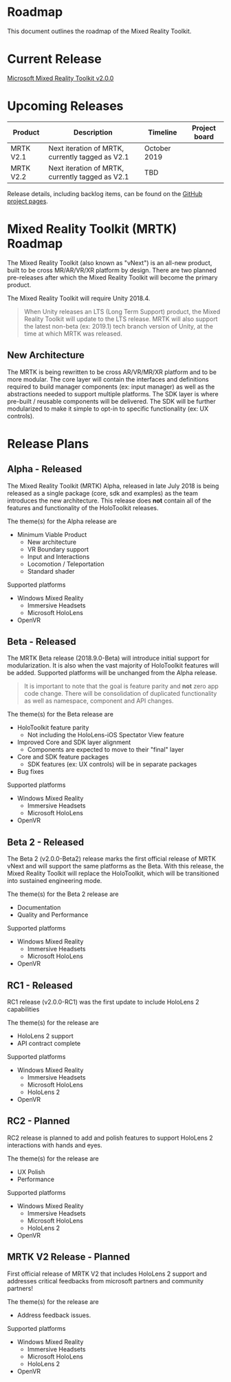 # Roadmap

This document outlines the roadmap of the Mixed Reality Toolkit.

# Current Release 

[Microsoft Mixed Reality Toolkit v2.0.0](https://github.com/Microsoft/MixedRealityToolkit-Unity/releases/tag/v2.0.0)

# Upcoming Releases
 
| Product | Description | Timeline | Project board |
| --- | --- | --- | --- |
| MRTK V2.1 | Next iteration of MRTK, currently tagged as V2.1 | October 2019 |  |
| MRTK V2.2 | Next iteration of MRTK, currently tagged as V2.1 | TBD |  |

Release details, including backlog items, can be found on the [GitHub project pages](https://github.com/Microsoft/MixedRealityToolkit-Unity/projects).

# Mixed Reality Toolkit (MRTK) Roadmap

The Mixed Reality Toolkit (also known as "vNext") is an all-new product, built to be cross MR/AR/VR/XR platform by design. There are two planned pre-releases after which the Mixed Reality Toolkit will become the primary product.

The Mixed Reality Toolkit will require Unity 2018.4.

> When Unity releases an LTS (Long Term Support) product, the Mixed Reality Toolkit will update to the LTS release. MRTK will also support the latest non-beta (ex: 2019.1) tech branch version of Unity, at the time at which MRTK was released.

## New Architecture

The MRTK is being rewritten to be cross AR/VR/MR/XR platform and to be more modular. The core layer will contain the interfaces and definitions required to build manager components (ex: input manager) as well as the abstractions needed to support multiple platforms. The SDK layer is where pre-built / reusable components will be delivered. The SDK will be further modularized to make it simple to opt-in to specific functionality (ex: UX controls).


# Release Plans
## Alpha - Released 

The Mixed Reality Toolkit (MRTK) Alpha, released in late July 2018 is being released as a single package (core, sdk and examples) as the team introduces the new architecture. This release does **not** contain all of the features and functionality of the HoloToolkit releases.

The theme(s) for the Alpha release are

- Minimum Viable Product
    - New architecture
    - VR Boundary support
    - Input and Interactions
    - Locomotion / Teleportation
    - Standard shader

Supported platforms 

- Windows Mixed Reality
    - Immersive Headsets
    - Microsoft HoloLens
- OpenVR

## Beta - Released 

The MRTK Beta release (2018.9.0-Beta) will introduce initial support for modularization. It is also when the vast majority of HoloToolkit features will be added. Supported platforms will be unchanged from the Alpha release.

> It is important to note that the goal is feature parity and **not** zero app code change. There will be consolidation of duplicated functionality as well as namespace, component and API changes.

The theme(s) for the Beta release are

- HoloToolkit feature parity
    - Not including the HoloLens-iOS Spectator View feature
- Improved Core and SDK layer alignment
    - Components are expected to move to their "final" layer
- Core and SDK feature packages
    - SDK features (ex: UX controls) will be in separate packages 
- Bug fixes

Supported platforms 

- Windows Mixed Reality
    - Immersive Headsets
    - Microsoft HoloLens
- OpenVR

## Beta 2 - Released 

The Beta 2 (v2.0.0-Beta2) release marks the first official release of MRTK vNext and will support the same platforms as the Beta. With this release, the Mixed Reality Toolkit will replace the HoloToolkit, which will be transitioned into sustained engineering mode.

The theme(s) for the Beta 2 release are

- Documentation 
- Quality and Performance 

Supported platforms 

- Windows Mixed Reality
    - Immersive Headsets
    - Microsoft HoloLens
- OpenVR

## RC1 - Released

RC1 release (v2.0.0-RC1) was the first update to include HoloLens 2 capabilities

The theme(s) for the release are

- HoloLens 2 support
- API contract complete 

Supported platforms

- Windows Mixed Reality
    - Immersive Headsets
    - Microsoft HoloLens
    - HoloLens 2
- OpenVR

## RC2 - Planned 

RC2 release is planned to add and polish features to support HoloLens 2 interactions with hands and eyes.

The theme(s) for the release are

- UX Polish 
- Performance 

Supported platforms

- Windows Mixed Reality
    - Immersive Headsets
    - Microsoft HoloLens
    - HoloLens 2
- OpenVR

## MRTK V2 Release - Planned 

First official release of MRTK V2 that includes HoloLens 2 support and addresses critical feedbacks from microsoft partners and community partners! 

The theme(s) for the release are

- Address feedback issues. 

Supported platforms

- Windows Mixed Reality
    - Immersive Headsets
    - Microsoft HoloLens
    - HoloLens 2
- OpenVR
